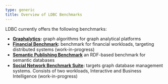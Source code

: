 ```yaml
---
type: generic
title: Overview of LDBC Benchmarks
---
```


LDBC currently offers the following benchmarks:

* **[Graphalytics](/benchmarks/graphalytics):** graph algorithms for graph analytical platforms
* **[Financial Benchmark](/benchmarks/finbench):** benchmark for financial workloads, targeting distributed systems (work-in-progress)
* **[Semantic Publishing Benchmark](/benchmarks/spb)** an RDF-based benchmark for semantic databases
* **[Social Network Benchmark Suite](/benchmarks/snb):** targets graph database management systems. Consists of two workloads, Interactive and Business Intelligence (work-in-progress)
